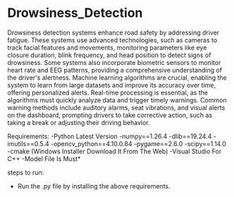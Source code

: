 # Drowsiness_Detection
Drowsiness detection systems enhance road safety by addressing driver fatigue. These systems use advanced technologies, such as cameras to track facial features and movements, monitoring parameters like eye closure duration, blink frequency, and head position to detect signs of drowsiness. Some systems also incorporate biometric sensors to monitor heart rate and EEG patterns, providing a comprehensive understanding of the driver's alertness. Machine learning algorithms are crucial, enabling the system to learn from large datasets and improve its accuracy over time, offering personalized alerts. Real-time processing is essential, as the algorithms must quickly analyze data and trigger timely warnings. Common warning methods include auditory alarms, seat vibrations, and visual alerts on the dashboard, prompting drivers to take corrective action, such as taking a break or adjusting their driving behavior.


Requirements:
-Python Latest Version
-numpy==1.26.4
-dlib==19.24.4
-imutils==0.5.4
-opencv_python==4.10.0.84
-pygame==2.6.0
-scipy==1.14.0
-cmake (Windows Installer Download It From The Web)
-Visual Studio For C++
-Model File Is Must*

steps to run:
- Run the .py file by installing the above requirements.

